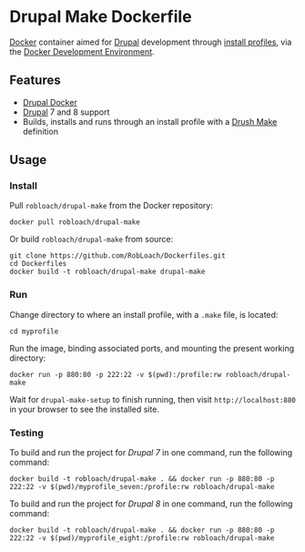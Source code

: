 # Drupal Make Dockerfile

[Docker](http://docker.com) container aimed for [Drupal](http://drupal.org) development through [install profiles](https://www.drupal.org/documentation/build/distributions),
via the [Docker Development Environment](http://github.com/robloach/Dockerfiles).


## Features

* [Drupal Docker](../drupal)
* [Drupal](http://drupal.org) 7 and 8 support
* Builds, installs and runs through an install profile with a [Drush Make](http://drush.ws/docs/make.txt) definition


## Usage

### Install

Pull `robloach/drupal-make` from the Docker repository:

    docker pull robloach/drupal-make

Or build `robloach/drupal-make` from source:

    git clone https://github.com/RobLoach/Dockerfiles.git
    cd Dockerfiles
    docker build -t robloach/drupal-make drupal-make


### Run

Change directory to where an install profile, with a `.make` file, is located:

    cd myprofile

Run the image, binding associated ports, and mounting the present working
directory:

    docker run -p 880:80 -p 222:22 -v $(pwd):/profile:rw robloach/drupal-make

Wait for `drupal-make-setup` to finish running, then visit `http://localhost:880` in your browser to see the installed site.


### Testing

To build and run the project for *Drupal 7* in one command, run the following command:

    docker build -t robloach/drupal-make . && docker run -p 880:80 -p 222:22 -v $(pwd)/myprofile_seven:/profile:rw robloach/drupal-make

To build and run the project for *Drupal 8* in one command, run the following command:

    docker build -t robloach/drupal-make . && docker run -p 880:80 -p 222:22 -v $(pwd)/myprofile_eight:/profile:rw robloach/drupal-make
